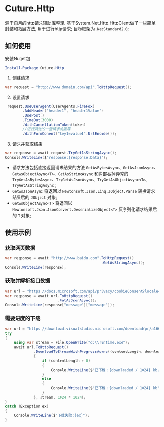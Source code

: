 # Cuture.Http

源于自用的http请求辅助库整理, 基于System.Net.Http.HttpClient做了一些简单封装和拓展方法, 用于进行http请求; 目标框架为```.NetStandard2.0```;

## 如何使用

安装Nuget包
```PowerShell
Install-Package Cuture.Http
```

1. 创建请求
```C#
var request = "http://www.domain.com/api".ToHttpRequest();
```

2. 设置请求
```C#
 request.UseUserAgent(UserAgents.FireFox)
        .AddHeader("header1", "header1Value")
        .UsePost()
        .TimeOut(3000)
        .WithCancellationToken(token)
        //进行其他的一些请求设置等
        .WithFormConent("key1=value1".UrlEncode());
```

3. 请求并获取结果
```C#
var response = await request.TryGetAsStringAsync();
Console.WriteLine($"response:{response.Data}");
```
* 请求方法包括直接返回请求结果的方法 `GetAsBytesAsync`、`GetAsJsonAsync`、`GetAsObjectAsync<T>`、`GetAsStringAsync` 和内部吞掉异常的 `TryGetAsBytesAsync`、`TryGetAsJsonAsync`、`TryGetAsObjectAsync<T>`、`TryGetAsStringAsync` ; 
* `GetAsJsonAsync` 将返回以 `Newtonsoft.Json.Linq.JObject.Parse` 转换请求结果后的 `JObject` 对象;
* `GetAsObjectAsync<T>` 将返回以 `Newtonsoft.Json.JsonConvert.DeserializeObject<T>` 反序列化请求结果后的 `T` 对象;

## 使用示例

### 获取网页数据
```C#
var response = await "http://www.baidu.com".ToHttpRequest()
                                            .GetAsStringAsync();
Console.WriteLine(response);
```
### 获取并解析接口数据
```C#
var url = "https://docs.microsoft.com/api/privacy/cookieConsent?locale=zh-cn";
var response = await url.ToHttpRequest()
                        .GetAsJsonAsync();
Console.WriteLine(response["message"]["message"]);
```
### 需要进度的下载
```C#
var url = "https://download.visualstudio.microsoft.com/download/pr/a16689d1-0872-4ef9-a592-406d3038d8f7/cf4f84504385a599f0cb6a5c113ccb34/aspnetcore-runtime-3.1.0-win-x64.exe";
try
{
    using var stream = File.OpenWrite("d:\\runtime.exe");
    await url.ToHttpRequest()
             .DownloadToStreamWithProgressAsync((contentLength, downloaded) =>
             {
                 if (contentLength > 0)
                 {
                     Console.WriteLine($"已下载：{downloaded / 1024} kb，进度 {(((float)downloaded / contentLength) * 100).Value.ToString("F")} %");
                 }
                 else
                 {
                     Console.WriteLine($"已下载：{downloaded / 1024} kb");
                 }
             }, stream, 1024 * 1024);
}
catch (Exception ex)
{
    Console.WriteLine($"下载失败:{ex}");
}
```